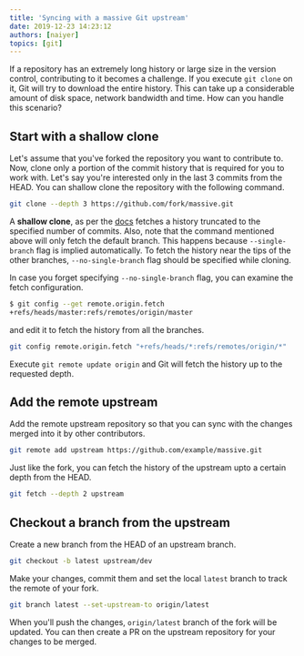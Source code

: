 ```yaml
---
title: 'Syncing with a massive Git upstream'
date: 2019-12-23 14:23:12
authors: [naiyer]
topics: [git]
---
```


If a repository has an extremely long history or large size in the version control, contributing to it becomes a challenge. If you execute `git clone` on it, Git will try to download the entire history. This can take up a considerable amount of disk space, network bandwidth and time. How can you handle this scenario?

## Start with a shallow clone

Let's assume that you've forked the repository you want to contribute to. Now, clone only a portion of the commit history that is required for you to work with. Let's say you're interested only in the last 3 commits from the HEAD. You can shallow clone the repository with the following command.

```sh
git clone --depth 3 https://github.com/fork/massive.git
```

A **shallow clone**, as per the [docs](https://www.git-scm.com/docs/git-clone#Documentation/git-clone.txt---depthltdepthgt) fetches a history truncated to the specified number of commits. Also, note that the command mentioned above will only fetch the default branch. This happens because `--single-branch` flag is implied automatically. To fetch the history near the tips of the other branches, `--no-single-branch` flag should be specified while cloning.

In case you forget specifying `--no-single-branch` flag, you can examine the fetch configuration.

```sh
$ git config --get remote.origin.fetch
+refs/heads/master:refs/remotes/origin/master
```

and edit it to fetch the history from all the branches.

```sh
git config remote.origin.fetch "+refs/heads/*:refs/remotes/origin/*"
```

Execute `git remote update origin` and Git will fetch the history up to the requested depth.

## Add the remote upstream

Add the remote upstream repository so that you can sync with the changes merged into it by other contributors.

```sh
git remote add upstream https://github.com/example/massive.git
```

Just like the fork, you can fetch the history of the upstream upto a certain depth from the HEAD.

```sh
git fetch --depth 2 upstream
```

## Checkout a branch from the upstream

Create a new branch from the HEAD of an upstream branch.

```sh
git checkout -b latest upstream/dev
```

Make your changes, commit them and set the local `latest` branch to track the remote of your fork. 

```sh
git branch latest --set-upstream-to origin/latest
```

When you'll push the changes, `origin/latest` branch of the fork will be updated. You can then create a PR on the upstream repository for your changes to be merged.
